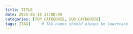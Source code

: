 ```yaml
---
title: TITLE
date: 2025-03-18 13:00:00
categories: [TOP_CATEGORIE, SUB_CATEGORIE]
tags: [TAG]     # TAG names should always be lowercase
---
```

